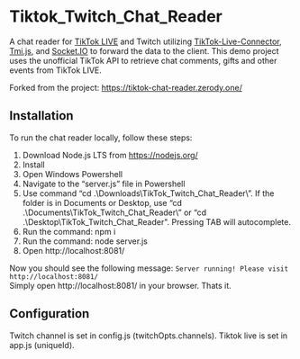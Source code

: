 # Tiktok_Twitch_Chat_Reader
A chat reader for <a href="https://www.tiktok.com/live">TikTok LIVE</a> and Twitch utilizing <a href="https://github.com/zerodytrash/TikTok-Live-Connector">TikTok-Live-Connector</a>, <a href="https://tmijs.com">Tmi.js</a>, and <a href="https://socket.io/">Socket.IO</a> to forward the data to the client. This demo project uses the unofficial TikTok API to retrieve chat comments, gifts and other events from TikTok LIVE.

Forked from the project: https://tiktok-chat-reader.zerody.one/

## Installation
To run the chat reader locally, follow these steps:

1. Download Node.js LTS from https://nodejs.org/
2. Install
3. Open Windows Powershell
4. Navigate to the “server.js” file in Powershell
5. Use command “cd .\Downloads\TikTok_Twitch_Chat_Reader\”. If the folder is in Documents or Desktop, use “cd .\Documents\TikTok_Twitch_Chat_Reader\” or “cd .\Desktop\TikTok_Twitch_Chat_Reader\". Pressing TAB will autocomplete.
6. Run the command: npm i
7. Run the command: node server.js
8. Open http://localhost:8081/

Now you should see the following message: `Server running! Please visit http://localhost:8081/`<br>
Simply open http://localhost:8081/ in your browser. Thats it.

## Configuration
Twitch channel is set in config.js (twitchOpts.channels). Tiktok live is set in app.js (uniqueId).
